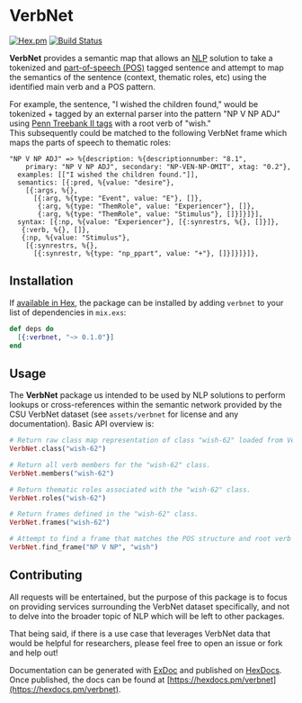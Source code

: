 # VerbNet

[![Hex.pm](https://img.shields.io/hexpm/v/verbnet.svg)](https://hex.pm/packages/verbnet) [![Build Status](https://travis-ci.org/arpieb/verbnet.svg?branch=master)](https://travis-ci.org/arpieb/verbnet)

**VerbNet** provides a semantic map that allows an [NLP](https://en.wikipedia.org/wiki/Natural_language_processing) 
solution to take a tokenized and [part-of-speech (POS)](https://en.wikipedia.org/wiki/Part_of_speech) tagged sentence 
and attempt to map the semantics of the sentence (context, thematic roles, etc) using the identified main verb and a POS
pattern.

For example, the sentence, "I wished the children found," would be tokenized + tagged by an external parser into the 
pattern "NP V NP ADJ" using [Penn Treebank II tags](http://www.clips.ua.ac.be/pages/mbsp-tags) with a root verb of "wish."  
This subsequently could be matched to the following VerbNet frame which maps the parts of speech to thematic roles:

```
"NP V NP ADJ" => %{description: %{descriptionnumber: "8.1",
    primary: "NP V NP ADJ", secondary: "NP-VEN-NP-OMIT", xtag: "0.2"},
  examples: [["I wished the children found."]],
  semantics: [{:pred, %{value: "desire"},
    [{:args, %{},
      [{:arg, %{type: "Event", value: "E"}, []},
       {:arg, %{type: "ThemRole", value: "Experiencer"}, []},
       {:arg, %{type: "ThemRole", value: "Stimulus"}, []}]}]}],
  syntax: [{:np, %{value: "Experiencer"}, [{:synrestrs, %{}, []}]},
   {:verb, %{}, []},
   {:np, %{value: "Stimulus"},
    [{:synrestrs, %{},
      [{:synrestr, %{type: "np_ppart", value: "+"}, []}]}]}]},
```

## Installation

If [available in Hex](https://hex.pm/packages/verbnet), the package can be installed
by adding `verbnet` to your list of dependencies in `mix.exs`:

```elixir
def deps do
  [{:verbnet, "~> 0.1.0"}]
end
```

## Usage

The **VerbNet** package us intended to be used by NLP solutions to perform lookups or cross-references within the 
semantic network provided by the CSU VerbNet dataset (see `assets/verbnet` for license and any documentation).  Basic API overview is:

```elixir
# Return raw class map representation of class "wish-62" loaded from VerbNet file wish-62.xml.
VerbNet.class("wish-62")

# Return all verb members for the "wish-62" class.
VerbNet.members("wish-62")

# Return thematic roles associated with the "wish-62" class.
VerbNet.roles("wish-62")

# Return frames defined in the "wish-62" class.
VerbNet.frames("wish-62")

# Attempt to find a frame that matches the POS structure and root verb of a phrase.
VerbNet.find_frame("NP V NP", "wish")
```

## Contributing

All requests will be entertained, but the purpose of this package is to focus on providing services surrounding the 
VerbNet dataset specifically, and not to delve into the broader topic of NLP which will be left to other packages.

That being said, if there is a use case that leverages VerbNet data that would be helpful for researchers, please feel 
free to open an issue or fork and help out!

Documentation can be generated with [ExDoc](https://github.com/elixir-lang/ex_doc)
and published on [HexDocs](https://hexdocs.pm). Once published, the docs can
be found at [https://hexdocs.pm/verbnet](https://hexdocs.pm/verbnet).

